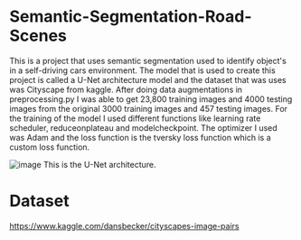 # Semantic-Segmentation-Road-Scenes

This is a project that uses semantic segmentation used to identify object's in a self-driving cars environment. The model that is used to create this project is called a U-Net architecture model and the dataset that was uses was Cityscape from kaggle. After doing data augmentations in preprocessing.py I was able to get 23,800 training images and 4000 testing images from the original 3000 training images and 457 testing images. For the training of the model I used different functions like learning rate scheduler, reduceonplateau and modelcheckpoint. The optimizer I used was Adam and the loss function is the tversky loss function which is a custom loss function.

![image](https://user-images.githubusercontent.com/47342287/117590294-c0556080-b0fc-11eb-80bb-3b0aaaf66944.png)
This is the U-Net architecture. 


# Dataset
https://www.kaggle.com/dansbecker/cityscapes-image-pairs


